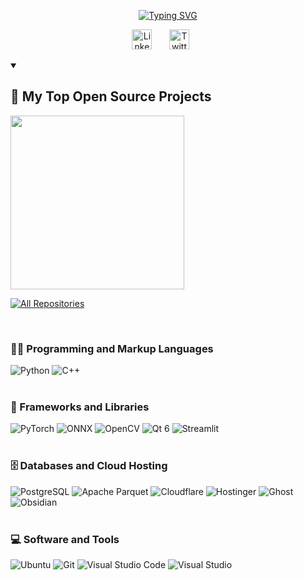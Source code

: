 <!--
## Hi there 👋
**tuhlnaa/tuhlnaa** is a ✨ _special_ ✨ repository because its `README.md` (this file) appears on your GitHub profile.

Here are some ideas to get you started:

- 🔭 I’m currently working on ...
- 🌱 I’m currently learning ...
- 👯 I’m looking to collaborate on ...
- 🤔 I’m looking for help with ...
- 💬 Ask me about ...
- 📫 How to reach me: ...
- 😄 Pronouns: ...
- ⚡ Fun fact: ...
-->

<p align="center">
  <!-- Typing SVG by DenverCoder1 - https://github.com/DenverCoder1/readme-typing-svg -->
  <a href="https://github.com/tuhlnaa">
    <img src="https://readme-typing-svg.demolab.com?font=Fira+Code&size=22&pause=1000&center=true&color=f75c7e&width=440&height=45&lines=Computer+vision+engineer;3%2B+years+of+coding+experience" alt="Typing SVG" /></a>
</p>

<!-- Social icons section -->
<p align="center">
  <a href="https://www.linkedin.com/in/%E4%B8%96%E6%AB%AA-%E7%9B%A7-1681b8220/"><img width="32px" alt="LinkedIn" title="LinkedIn" src="https://i.imgur.com/yRpa1dQ.png"/></a>
  &#8287;&#8287;&#8287;&#8287;&#8287;
  <a href="https://twitter.com/FlameXinWind/"><img width="32px" alt="Twitter" title="Twitter" src="https://i.imgur.com/AixJgnm.png"/></a>
  &#8287;&#8287;&#8287;&#8287;&#8287;
<!--   &#8287;&#8287;&#8287;&#8287;&#8287;
  <a href="http://eyl327.mywebcommunity.org/promos/"><img width="32px" alt="Free Stuff" title="Free gifts for you" src="https://i.imgur.com/0uVwkoZ.png"/></a> -->
</p>

<details open> 
  <summary><h2>📘 My Top Open Source Projects</h2></summary>
  <!-- Repo info cards - https://github.com/anuraghazra/github-readme-stats -->
  <!-- Small repo cards (fork) - https://github.com/DenverCoder1/github-readme-stats -->
  <p align="left">
    <a href="https://github.com/tuhlnaa/XiWind"><img width="278" src="https://denvercoder1-github-readme-stats.vercel.app/api/pin/?username=tuhlnaa&repo=XiWind&theme=react&bg_color=1F222E&title_color=F85D7F&hide_border=true&icon_color=F8D866&show_icons=false" 
  </p>

  <a href="https://github.com/tuhlnaa?tab=repositories"><img alt="All Repositories" title="All Repositories" src="https://custom-icon-badges.demolab.com/badge/-Click%20Here%20For%20All%20My%20Repos-1F222E?style=for-the-badge&logoColor=white&logo=repo"/></a>
</details>
<br>

### 👨‍💻 Programming and Markup Languages
![Python](https://img.shields.io/badge/Python-000?style=flat-square&logo=python&link=https%3A%2F%2Fwww.python.org)
![C++](https://img.shields.io/badge/C%2B%2B-000?style=flat-square&logo=cplusplus&link=https%3A%2F%2Fisocpp.org)
<br><br>

### 🧰 Frameworks and Libraries
![PyTorch](https://img.shields.io/badge/PyTorch-000?style=flat-square&logo=pytorch&link=https%3A%2F%2Fpytorch.org)
![ONNX](https://img.shields.io/badge/ONNX-000?logo=onnx&link=https%3A%2F%2Fonnx.ai%2F)
![OpenCV](https://img.shields.io/badge/OpenCV-000?style=flat-square&logo=opencv&link=https%3A%2F%2Fopencv.org)
![Qt 6](https://img.shields.io/badge/Qt-000?style=flat-square&logo=qt&link=https%3A%2F%2Fwww.qt.io)
![Streamlit](https://img.shields.io/badge/Streamlit-000?style=flat-square&logo=streamlit&link=https%3A%2F%2Fstreamlit.io)
<br><br>

### 🗄️ Databases and Cloud Hosting
![PostgreSQL](https://img.shields.io/badge/PostgreSQL-000?style=flat-square&logo=postgresql&link=https%3A%2F%2Fwww.postgresql.org)
![Apache Parquet](https://img.shields.io/badge/Apache%20Parquet-000?style=flat-square&logo=apacheparquet&link=https%3A%2F%2Fparquet.apache.org)
![Cloudflare](https://img.shields.io/badge/Cloudflare-000?style=flat-square&logo=cloudflare&link=https%3A%2F%2Fwww.cloudflare.com)
![Hostinger](https://img.shields.io/badge/Hostinger-000?style=flat-square&logo=hostinger&link=https%3A%2F%2Fwww.hostinger.com)
![Ghost](https://img.shields.io/badge/Ghost-000?style=flat-square&logo=ghost&link=https%3A%2F%2Fghost.org)
![Obsidian](https://img.shields.io/badge/Obsidian-000?style=flat-square&logo=obsidian&link=https%3A%2F%2Fobsidian.md)
<br><br>

### 💻 Software and Tools
![Ubuntu](https://img.shields.io/badge/Ubuntu-000?style=flat-square&logo=ubuntu&link=https%3A%2F%2Fubuntu.com)
![Git](https://img.shields.io/badge/Git-000?style=flat-square&logo=git&link=https%3A%2F%2Fgit-scm.com)
![Visual Studio Code](https://img.shields.io/badge/Visual%20Studio%20Code-000?style=flat-square&link=https%3A%2F%2Fwww.postgresql.org)
![Visual Studio](https://img.shields.io/badge/Visual%20Studio-000?style=flat-square&link=https%3A%2F%2Fvisualstudio.microsoft.com)
<br><br>
